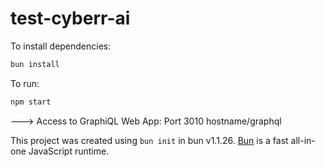 # test-cyberr-ai

To install dependencies:

```bash
bun install
```

To run:

```bash
npm start
```

---> Access to GraphiQL Web App: Port 3010 hostname/graphql

This project was created using `bun init` in bun v1.1.26. [Bun](https://bun.sh) is a fast all-in-one JavaScript runtime.
